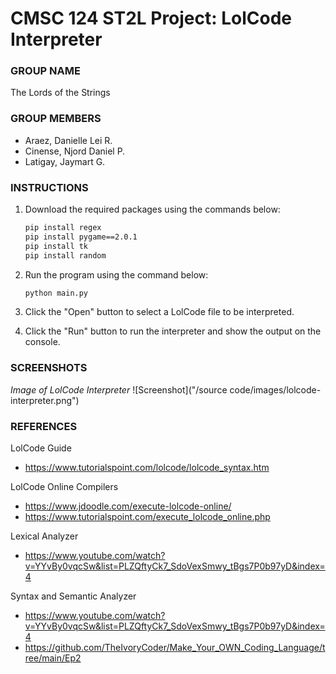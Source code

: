 # CMSC 124 ST2L Project: LolCode Interpreter

### GROUP NAME

The Lords of the Strings

### GROUP MEMBERS

- Araez, Danielle Lei R.
- Cinense, Njord Daniel P.
- Latigay, Jaymart G.

### INSTRUCTIONS

1. Download the required packages using the commands below:

   ```bash
   pip install regex
   pip install pygame==2.0.1
   pip install tk
   pip install random
   ```

2. Run the program using the command below:

   ```bash
   python main.py
   ```

3. Click the "Open" button to select a LolCode file to be interpreted.

4. Click the "Run" button to run the interpreter and show the output on the console.

### SCREENSHOTS

_Image of LolCode Interpreter_
![Screenshot]("/source code/images/lolcode-interpreter.png")

### REFERENCES

LolCode Guide

- https://www.tutorialspoint.com/lolcode/lolcode_syntax.htm

LolCode Online Compilers

- https://www.jdoodle.com/execute-lolcode-online/
- https://www.tutorialspoint.com/execute_lolcode_online.php

Lexical Analyzer

- https://www.youtube.com/watch?v=YYvBy0vqcSw&list=PLZQftyCk7_SdoVexSmwy_tBgs7P0b97yD&index=4

Syntax and Semantic Analyzer

- https://www.youtube.com/watch?v=YYvBy0vqcSw&list=PLZQftyCk7_SdoVexSmwy_tBgs7P0b97yD&index=4
- https://github.com/TheIvoryCoder/Make_Your_OWN_Coding_Language/tree/main/Ep2

